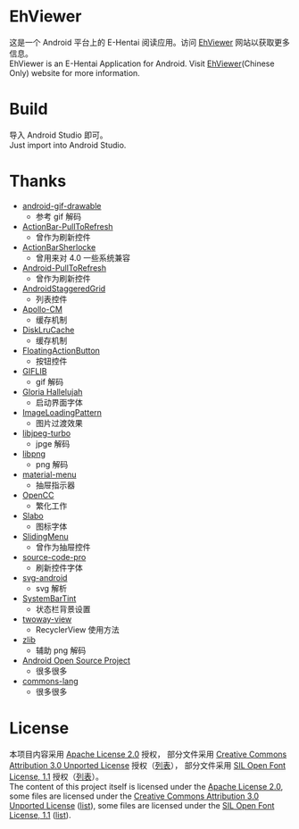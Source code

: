 # EhViewer

这是一个 Android 平台上的 E-Hentai 阅读应用。访问 [EhViewer](http://www.ehviewer.com/) 网站以获取更多信息。<br>
EhViewer is an E-Hentai Application for Android. Visit [EhViewer](http://www.ehviewer.com/)(Chinese Only) website for more information.

# Build

导入 Android Studio 即可。<br>
Just import into Android Studio.

# Thanks

- [android-gif-drawable](https://github.com/koral--/android-gif-drawable)
    - 参考 gif 解码
- [ActionBar-PullToRefresh](https://github.com/chrisbanes/ActionBar-PullToRefresh)
    - 曾作为刷新控件
- [ActionBarSherlocke](https://github.com/JakeWharton/ActionBarSherlock)
    - 曾用来对 4.0 一些系统兼容
- [Android-PullToRefresh](https://github.com/chrisbanes/Android-PullToRefresh)
    - 曾作为刷新控件
- [AndroidStaggeredGrid](https://github.com/etsy/AndroidStaggeredGrid)
    - 列表控件
- [Apollo-CM](https://github.com/adneal/Apollo-CM)
    - 缓存机制
- [DiskLruCache](https://github.com/JakeWharton/DiskLruCache)
    - 缓存机制
- [FloatingActionButton](https://github.com/FaizMalkani/FloatingActionButton)
    - 按钮控件
- [GIFLIB](http://giflib.sourceforge.net)
    - gif 解码
- [Gloria Hallelujah](https://www.google.com/fonts/specimen/Gloria+Hallelujah)
    - 启动界面字体
- [ImageLoadingPattern](https://github.com/rnrneverdies/ImageLoadingPattern)
    - 图片过渡效果
- [libjpeg-turbo](http://www.libjpeg-turbo.org)
    - jpge 解码
- [libpng](http://www.libpng.org/pub/png/libpng.html)
    - png 解码
- [material-menu](https://github.com/balysv/material-menu)
    - 抽屉指示器
- [OpenCC](https://github.com/BYVoid/OpenCC)
    - 繁化工作
- [Slabo](https://github.com/TiroTypeworks/Slabo)
    - 图标字体
- [SlidingMenu](https://github.com/jfeinstein10/SlidingMenu)
    - 曾作为抽屉控件
- [source-code-pro](https://github.com/adobe/source-code-pro)
    - 刷新控件字体
- [svg-android](https://code.google.com/p/svg-android/)
    - svg 解析
- [SystemBarTint](https://github.com/jgilfelt/SystemBarTint)
    - 状态栏背景设置
- [twoway-view](https://github.com/lucasr/twoway-view)
    - RecyclerView 使用方法
- [zlib](http://www.zlib.net)
    - 辅助 png 解码
- [Android Open Source Project](http://source.android.com)
    - 很多很多
- [commons-lang](http://commons.apache.org/proper/commons-lang)
    - 很多很多

# License

本项目内容采用 [Apache License 2.0](http://www.apache.org/licenses/LICENSE-2.0) 授权，
部分文件采用 [Creative Commons Attribution 3.0 Unported License](http://creativecommons.org/licenses/by/3.0/) 授权（[列表](rc/list1)），
部分文件采用 [SIL Open Font License, 1.1](http://scripts.sil.org/OFL) 授权（[列表](rc/list2)）。
<br>
The content of this project itself is licensed under the [Apache License 2.0](http://www.apache.org/licenses/LICENSE-2.0),
some files are licensed under the [Creative Commons Attribution 3.0 Unported License](http://creativecommons.org/licenses/by/3.0/) ([list](rc/list1)),
some files are licensed under the [SIL Open Font License, 1.1](http://scripts.sil.org/OFL) ([list](rc/list2)).
